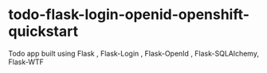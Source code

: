todo-flask-login-openid-openshift-quickstart
============================================

Todo app built using Flask , Flask-Login , Flask-OpenId , Flask-SQLAlchemy, Flask-WTF
